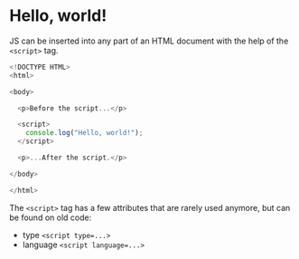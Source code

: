 # Hello, world!
JS can be inserted into any part of an HTML document with the help of the `<script>` tag.

```javascript
<!DOCTYPE HTML>
<html>

<body>

  <p>Before the script...</p>

  <script>
    console.log("Hello, world!");
  </script>

  <p>...After the script.</p>

</body>

</html>
```

The `<script>` tag has a few attributes that are rarely used anymore, but can be found on old code:
* type `<script type=...>`
* language `<script language=...>`